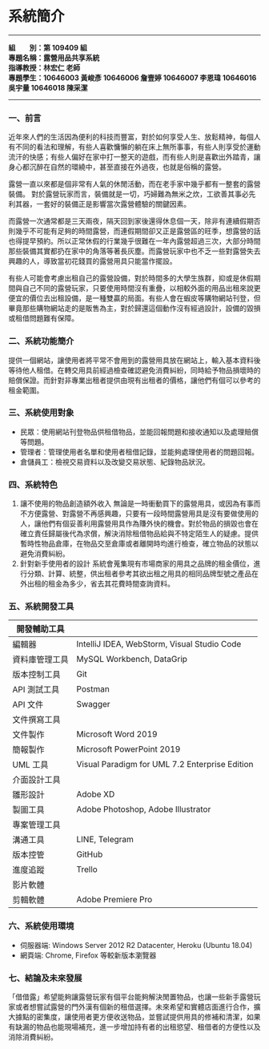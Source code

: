 # 系統簡介

---

**組&emsp;&emsp;別：第 109409 組**  
**專題名稱：露營用品共享系統**  
**指導教授：林宏仁 老師**  
**專題學生：10646003 黃峻彥 10646006 詹壹婷 10646007 李恩瑋 10646016 吳宇量 10646018 陳采潔**

---

### 一、前言
近年來人們的生活因為便利的科技而豐富，對於如何享受人生、放鬆精神，每個人有不同的看法和理解，有些人喜歡慵懶的躺在床上無所事事，有些人則享受於運動流汗的快感；有些人偏好在家中打一整天的遊戲，而有些人則是喜歡出外踏青，讓身心都沉醉在自然的環繞中，甚至直接在外過夜，也就是俗稱的露營。

露營一直以來都是個非常有人氣的休閒活動，而在老手家中幾乎都有一整套的露營裝備。
對於露營玩家而言，裝備就是一切，巧婦難為無米之炊，工欲善其事必先利其器，一套好的裝備正是影響當次露營體驗的關鍵因素。

而露營一次通常都是三天兩夜，隔天回到家後還得休息個一天，除非有連續假期否則幾乎不可能有足夠的時間露營，而連假期間卻又正是露營區的旺季，想露營的話也得提早預約。所以正常休假的行業幾乎很難在一年內露營超過三次，大部分時間那些裝備其實都扔在家中的角落等著長灰塵。而露營玩家中也不乏一些對露營失去興趣的人，導致當初花錢買的露營用具只能當作擺設。

有些人可能會考慮出租自己的露營設備，對於時間多的大學生族群，抑或是休假期間與自己不同的露營玩家，只要使用時間沒有重疊，以相較外面的用品出租來說更便宜的價位去出租設備，是一種雙贏的局面。有些人會在蝦皮等購物網站刊登，但畢竟那些購物網站走的是販售為主，對於歸還這個動作沒有經過設計，設備的毀損或租借問題難有保障。

### 二、系統功能簡介
提供一個網站，讓使用者將平常不會用到的露營用具放在網站上，輸入基本資料後等待他人租借。在轉交用具前經過檢查確認避免消費糾紛，同時給予物品損壞時的賠償保證。而針對非專業出租者提供由現有出租者的價格，讓他們有個可以參考的租金範圍。

### 三、系統使用對象
- 民眾：使用網站刊登物品供租借物品，並能回報問題和接收通知以及處理賠償等問題。
- 管理者：管理使用者名單和使用者租借記錄，並能夠處理使用者的問題回報。
- 倉儲員工：檢視交易資料以及改變交易狀態、紀錄物品狀況。

### 四、系統特色
1. 讓不使用的物品創造額外收入
無論是一時衝動買下的露營用具，或因為有事而不方便露營、對露營不再感興趣，只要有一段時間露營用具是沒有要做使用的人，讓他們有個妥善利用露營用具作為賺外快的機會。對於物品的損毀也會在確立責任歸屬後代為求償，解決消除租借物品給與不特定陌生人的疑慮。提供暫時性物品倉庫，在物品交至倉庫或者離開時均進行檢查，確立物品的狀態以避免消費糾紛。
 
2. 針對新手使用者的設計
系統會蒐集現有市場商家的用具之品牌的租金價位，進行分類、計算、統整，供出租者參考其欲出租之用具的相同品牌型號之產品在外出租的租金為多少，省去其花費時間查詢資料。

### 五、系統開發工具
| 開發輔助工具 |  |
| --- | --- |
| 編輯器 | IntelliJ IDEA, WebStorm, Visual Studio Code |
| 資料庫管理工具 | MySQL Workbench, DataGrip |
| 版本控制工具 | Git |
| API 測試工具 | Postman |
| API 文件 | Swagger |
| 文件撰寫工具 |  |
| 文件製作 | Microsoft Word 2019 |
| 簡報製作 | Microsoft PowerPoint 2019 |
| UML 工具 | Visual Paradigm for UML 7.2 Enterprise Edition |
| 介面設計工具 |  |
| 雛形設計 | Adobe XD |
| 製圖工具 | Adobe Photoshop, Adobe Illustrator |
| 專案管理工具 |  |
| 溝通工具 | LINE, Telegram |
| 版本控管 | GitHub |
| 進度追蹤 | Trello |
| 影片軟體 |  |
| 剪輯軟體 | Adobe Premiere Pro |

### 六、系統使用環境
- 伺服器端: Windows Server 2012 R2 Datacenter, Heroku (Ubuntu 18.04)
- 網頁端: Chrome, Firefox 等較新版本瀏覽器

### 七、結論及未來發展
「借借露」希望能夠讓露營玩家有個平台能夠解決閒置物品，也讓一些新手露營玩家或者想嘗試露營的門外漢有個新的租借選擇。未來希望和實體店面進行合作，擴大據點的密集度，讓使用者更方便收送物品，並嘗試提供用具的修補和清潔，如果有缺漏的物品也能現場補充，進一步增加持有者的出租慾望、租借者的方便性以及消除消費糾紛。